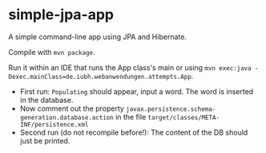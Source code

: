 # simple-jpa-app

A simple command-line app using JPA and Hibernate.

Compile with `mvn package`.

Run it within an IDE that runs the App class's main or using `mvn exec:java -Dexec.mainClass=de.iubh.webanwendungen.attempts.App`.

* First run: `Populating` should appear, input a word. The word is inserted in the database.
* Now comment out the property `javax.persistence.schema-generation.database.action` in the file `target/classes/META-INF/persistence.xml`
* Second run (do not recompile before!): The content of the DB should just be printed.
